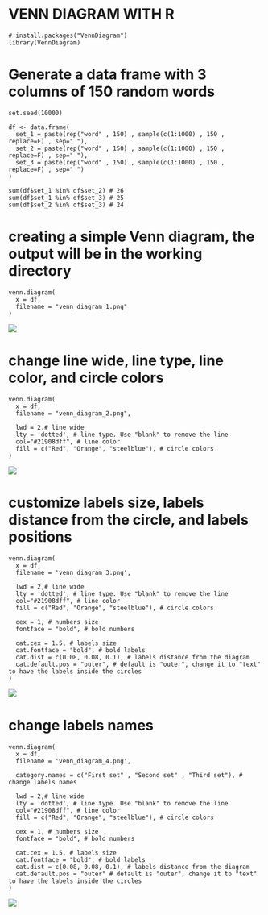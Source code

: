 # VENN DIAGRAM WITH R

```
# install.packages("VennDiagram")
library(VennDiagram)
```

# Generate a data frame with 3 columns of 150 random words

```
set.seed(10000)

df <- data.frame(
  set_1 = paste(rep("word" , 150) , sample(c(1:1000) , 150 , replace=F) , sep=" "),
  set_2 = paste(rep("word" , 150) , sample(c(1:1000) , 150 , replace=F) , sep=" "),
  set_3 = paste(rep("word" , 150) , sample(c(1:1000) , 150 , replace=F) , sep=" ")
)

sum(df$set_1 %in% df$set_2) # 26
sum(df$set_1 %in% df$set_3) # 25
sum(df$set_2 %in% df$set_3) # 24
```

# creating a simple Venn diagram, the output will be in the working directory

```
venn.diagram(
  x = df,
  filename = "venn_diagram_1.png"
)
```

![](venn_diagram_1.png)

# change line wide, line type, line color, and circle colors

```
venn.diagram(
  x = df,
  filename = "venn_diagram_2.png",

  lwd = 2,# line wide
  lty = 'dotted', # line type. Use "blank" to remove the line
  col="#21908dff", # line color
  fill = c("Red", "Orange", "steelblue"), # circle colors
)
```
![](venn_diagram_2.png)

# customize labels size, labels distance from the circle, and labels positions

```
venn.diagram(
  x = df,
  filename = 'venn_diagram_3.png',
  
  lwd = 2,# line wide
  lty = 'dotted', # line type. Use "blank" to remove the line
  col="#21908dff", # line color
  fill = c("Red", "Orange", "steelblue"), # circle colors
  
  cex = 1, # numbers size
  fontface = "bold", # bold numbers
  
  cat.cex = 1.5, # labels size
  cat.fontface = "bold", # bold labels
  cat.dist = c(0.08, 0.08, 0.1), # labels distance from the diagram
  cat.default.pos = "outer", # default is "outer", change it to "text" to have the labels inside the circles
)  
```

![](venn_diagram_3.png)

# change labels names

```
venn.diagram(
  x = df,
  filename = 'venn_diagram_4.png',
  
  category.names = c("First set" , "Second set" , "Third set"), # change labels names
  
  lwd = 2,# line wide
  lty = 'dotted', # line type. Use "blank" to remove the line
  col="#21908dff", # line color
  fill = c("Red", "Orange", "steelblue"), # circle colors
  
  cex = 1, # numbers size
  fontface = "bold", # bold numbers
  
  cat.cex = 1.5, # labels size
  cat.fontface = "bold", # bold labels
  cat.dist = c(0.08, 0.08, 0.1), # labels distance from the diagram
  cat.default.pos = "outer" # default is "outer", change it to "text" to have the labels inside the circles
)
```
![](venn_diagram_4.png)

